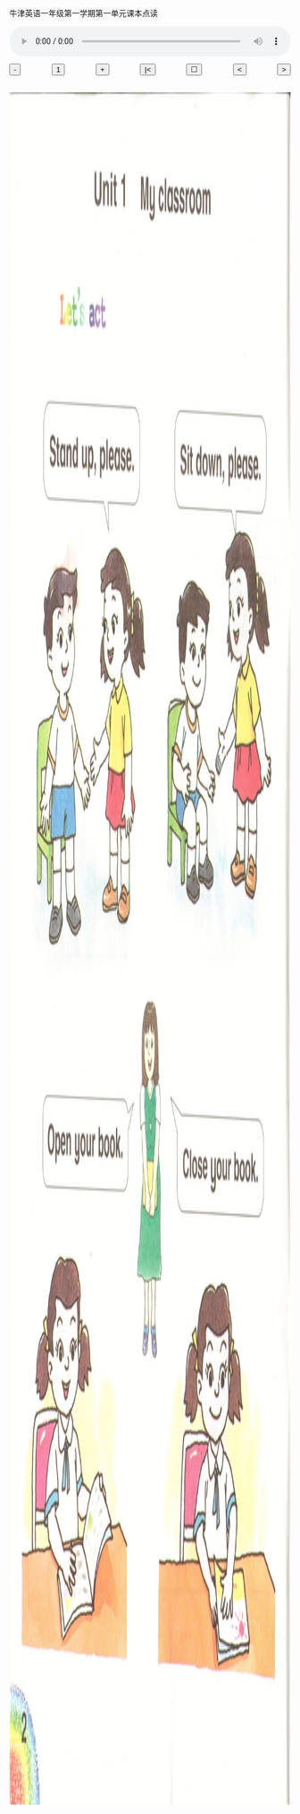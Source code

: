 
牛津英语一年级第一学期第一单元课本点读

<!--more-->

<audio controls preload id="audio" style="width: 100%">
  <source src="/media/oxford-english-g1s1u1.mp3" type="audio/mpeg">
</audio>
<div style="width: 100%; margin-top: 10px; padding-bottom: 10px; text-align: justify; text-align-last: justify;">
  <input id="decreaseRate" type="button" class="button button-primary button-pill button-small" value="-" onClick = "decreaseRate()">
  <input id="normalRate" type="button" class="button button-primary button-pill button-small" value="1" onClick = "normalRate()">
  <input id="increaseRate" type="button" class="button button-primary button-pill button-small" value="+" onClick = "increaseRate()">
  <input id="playStart" type="button" class="button button-primary button-pill button-small" value="|<" onClick = "playStart()">
  <input id="playPauseResume" type="button" class="button button-primary button-pill button-small" value="☐" onClick = "playPauseResume()">
  <input id="gotoPrevPage" type="button" class="button button-primary button-pill button-small" value="&lt;" onClick = "gotoPrevPage()">
  <input id="gotoNextPage" type="button" class="button button-primary button-pill button-small" value="&gt;" onClick = "gotoNextPage()">
</div>

<div style="width: 100%; margin-top: 10px; padding-bottom: 10px;"></div>

<img id="image" class="no-photoswipe" src="/image/oxford-english-g1s1p-02.jpg" width="2240" height="3060" usemap="#Map">

<secton>
  <map id="Map" name="Map">
  <area shape="rect" coords="651,117,1624,251" href="javascript:playRange(0.0, 10.0)" />
  <area shape="rect" coords="372,338,801,442" href="javascript:playRange(0.0, 10.0)" />
  <area shape="rect" coords="244,528,1090,797" href="javascript:playRange(0.0, 10.0)" />
  <area shape="rect" coords="1270,540,2076,781" href="javascript:playRange(0.0, 10.0)" />
  <area shape="rect" coords="213,1748,1017,2003" href="javascript:playRange(0.0, 10.0)" />
  <area shape="rect" coords="1265,1762,2068,2051" href="javascript:playRange(0.0, 10.0)" />
  </map>
  <map id="Map00" name="Map00">
  <area shape="rect" coords="651,117,1624,251" href="javascript:playRange(0.0, 10.0)" />
  <area shape="rect" coords="372,338,801,442" href="javascript:playRange(0.0, 10.0)" />
  <area shape="rect" coords="244,528,1090,797" href="javascript:playRange(0.0, 10.0)" />
  <area shape="rect" coords="1270,540,2076,781" href="javascript:playRange(0.0, 10.0)" />
  <area shape="rect" coords="213,1748,1017,2003" href="javascript:playRange(0.0, 10.0)" />
  <area shape="rect" coords="1265,1762,2068,2051" href="javascript:playRange(0.0, 10.0)" />
  </map>
  <map id="Map01" name="Map01">
  <area shape="rect" coords="1959,2775,2273,3072" href="javascript:playRange(0.0, 10.0)" />
  <area shape="rect" coords="259,290,836,467" href="javascript:playRange(0.0, 10.0)" />
  <area shape="rect" coords="862,992,1660,1292" href="javascript:playRange(0.0, 10.0)" />
  <area shape="rect" coords="860,1355,1724,1585" href="javascript:playRange(0.0, 10.0)" />
  <area shape="rect" coords="1339,1596,2093,1837" href="javascript:playRange(0.0, 10.0)" />
  <area shape="rect" coords="251,2277,1108,2593" href="javascript:playRange(0.0, 10.0)" />
  </map>
  <map id="Map02" name="Map02">
  <area shape="circle" coords="472,1664,343" href="javascript:playRange(0.0, 10.0)" />
  <area shape="circle" coords="1179,1412,343" href="javascript:playRange(0.0, 10.0)" />
  <area shape="circle" coords="1804,1766,343" href="javascript:playRange(0.0, 10.0)" />
  <area shape="circle" coords="1797,1016,343" href="javascript:playRange(0.0, 10.0)" />
  <area shape="rect" coords="-8,2817,325,3288" href="javascript:playRange(0.0, 10.0)" />
  <area shape="rect" coords="332,312,883,446" href="javascript:playRange(0.0, 10.0)" />
  <area shape="circle" coords="1148,706,343" href="javascript:playRange(0.0, 10.0)" />
  <area shape="circle" coords="489,923,343" href="javascript:playRange(0.0, 10.0)" />
  </map>
  <map id="Map03" name="Map03">
  <area shape="rect" coords="1960,2796,2566,3236" href="javascript:playRange(0.0, 10.0)" />
  <area shape="rect" coords="314,228,814,396" href="javascript:playRange(0.0, 10.0)" />
  <area shape="rect" coords="190,526,866,764" href="javascript:playRange(0.0, 10.0)" />
  <area shape="rect" coords="196,790,870,1034" href="javascript:playRange(0.0, 10.0)" />
  <area shape="rect" coords="1448,1472,2160,1688" href="javascript:playRange(0.0, 10.0)" />
  <area shape="rect" coords="1454,1702,2160,1940" href="javascript:playRange(0.0, 10.0)" />
  <area shape="rect" coords="1026,442,2114,1226" href="javascript:playRange(0.0, 10.0)" />
  <area shape="rect" coords="198,1258,1370,2104" href="javascript:playRange(0.0, 10.0)" />
  </map>
  <map id="Map04" name="Map04">
  <area shape="rect" coords="-8,2814,288,3178" href="javascript:playRange(0.0, 10.0)" />
  <area shape="rect" coords="316,298,862,490" href="javascript:playRange(0.0, 10.0)" />
  <area shape="rect" coords="1404,884,1784,1018" href="javascript:playRange(0.0, 10.0)" />
  <area shape="rect" coords="1096,1058,2184,1338" href="javascript:playRange(0.0, 10.0)" />
  <area shape="rect" coords="1102,1390,2176,1680" href="javascript:playRange(0.0, 10.0)" />
  <area shape="rect" coords="136,1716,924,2792" href="javascript:playRange(0.0, 10.0)" />
  <area shape="rect" coords="1060,1848,1994,2802" href="javascript:playRange(0.0, 10.0)" />
  </map>
</section>

<script type="text/javascript">

String.prototype.format = function(args) {
  var str = this;
  return str.replace(String.prototype.format.regex, function(item) {
    var intVal = parseInt(item.substring(1, item.length - 1));
    var replace;
    if (intVal >= 0) {
      replace = args[intVal];
    } else if (intVal === -1) {
      replace = "{";
    } else if (intVal === -2) {
      replace = "}";
    } else {
      replace = "";
    }
    return replace;
  });
};

String.prototype.format.regex = new RegExp("{-?[0-9]+}", "g");

String.prototype.padZero = function(len, c) {
  var s = '',
    c = c || '0',
    len = (len || 2) - this.length;
  while (s.length < len) s += c;
  return s + this;
}

Number.prototype.padZero = function(len, c) {
  return String(this).padZero(len, c);
}

function changeImageAndMap( ownerImageId, ownerMapId, newImageSource, newMapId)
{
  var ownerImage = document.getElementById("image");
  var ownerMap = document.getElementById("Map");
  var newMap = document.getElementById(newMapId);
  ownerImage.src = newImageSource;
  ownerMap.innerHTML = newMap.innerHTML;
}

function changeImageAndMapByIndex(imageIndex){
  changeImageAndMap("image00", "Map00", imageArray[imageIndex].src, imageArray[imageIndex].map_id ) ;
  $("img[usemap]").rwdImageMaps();
}

function gotoPrevPage(argument) {
  if ( imageIndex > 0 )
    --imageIndex;
  else
    imageIndex = imageCount - 1;
  playPause();
  changeImageAndMapByIndex(imageIndex);
}

function gotoNextPage(argument) {
  if ( imageIndex < imageCount - 1 )
    ++imageIndex;
  else
    imageIndex = 0;
  playPause();
  changeImageAndMapByIndex(imageIndex);
}

function gotoFirstPage(argument) {
  imageIndex = 0;
  playPause();
  changeImageAndMapByIndex(imageIndex);
}

function normalRate(argument) {
  audioRate = 1.0;
  audio = document.getElementById('audio');
  audio.playbackRate = audioRate;
}

function increaseRate(argument) {
  if ( audioRate < 1.4 )
  {
    audioRate += 0.1;
    audio = document.getElementById('audio');
    audio.playbackRate = audioRate;
  }
}

function decreaseRate(argument) {
  if ( audioRate > 0.6 )
  {
    audioRate -= 0.1;
    audio = document.getElementById('audio');
    audio.playbackRate = audioRate;
  }
}

function playStart(argument) {
  gotoFirstPage();
  audio = document.getElementById('audio');
  audio.src = audioSource;
  audio.playbackRate = audioRate;
  audio.play();
}

function playPause(argument) {
  audio = document.getElementById('audio');
  audio.pause();
}

function playPauseResume(argument) {
  audio = document.getElementById('audio');
  button = document.getElementById('playPauseResume');
  if ( audio.paused)
  {
    audio.play();
    button.value = "☐";
  }
  else
  {
    audio.pause();
    button.value = ">>";
  }
}

function playRange(start, end) {
  audio = document.getElementById('audio');
  audio.src = audioSource + '#t=' + start + ',' + end;
  audio.playbackRate = audioRate;
  audio.play();
}

var audioSource = '/media/oxford-english-g1s1u1.mp3';
var audioRate = 1.0;

var imageIndex = 0;
var imageCount = 5;
var imageSourceIndex = 2;
var imageSourceUrl = "/image/oxford-english-g1s1p-{0}.jpg";
var imageWidth = 2240;
var imageHeight = 3060;

var imageArray = new Array();
for ( var i=0; i<imageCount; i++ )
{
  imageArray[i] = new Image();
  imageArray[i].id = "image{0}".format([i.padZero(2)]);
  imageArray[i].src = imageSourceUrl.format([(imageSourceIndex+i).padZero(2)]);
  imageArray[i].width = imageWidth;
  imageArray[i].height = imageHeight;
  imageArray[i].map_id = "Map{0}".format([i.padZero(2)]);
  imageArray[i].usemap = "#Map{0}".format([i.padZero(2)]);
  if ( i != 0 )
    imageArray[i].class = "hide";
}

</script>
